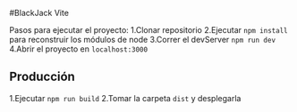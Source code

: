 #BlackJack Vite

Pasos para ejecutar el proyecto:
1.Clonar repositorio
2.Ejecutar ```npm install``` para reconstruir los módulos de node
3.Correr el devServer ```npm run dev```
4.Abrir el proyecto en  ```localhost:3000```

## Producción
1.Ejecutar ```npm run build```
2.Tomar la carpeta ```dist``` y desplegarla